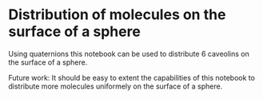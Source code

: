 # Distribution of molecules on the surface of a sphere 

Using quaternions this notebook can be used to distribute 6 caveolins on 
the surface of a sphere.

Future work:
It should be easy to extent the capabilities of this notebook to distribute
more molecules uniformely on the surface of a sphere.




